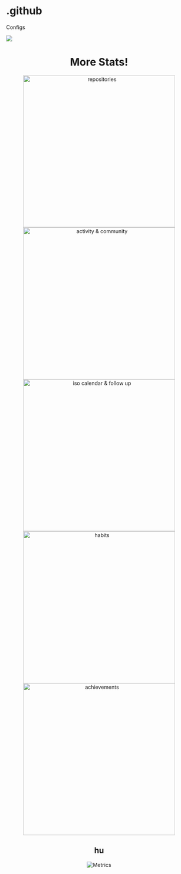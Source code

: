 # .github
Configs
 <!--START_SECTION:activity-->

  <!--END_SECTION:activity-->


<img src="https://raw.githubusercontent.com/Eternal-Network/Eternal-Network/metrics/github-metrics.svg"></img>

<!-- OTHELLO -->
<h1 align="center">More Stats!</h1>
<div align="center">
<a href="https://github.com/orgs/Eternal-Network?tab=repositories">
	<img src="repositories.svg" alt="repositories" width="412px">
</a>

<a href="https://github.com/orgs/Eternal-Network">
	<img src="activity_community.svg" alt="activity & community" width="412px">
</a>

<a href="https://github.com/orgs/Eternal-Network">
	<img src="iso_calendar_followup.svg" alt="iso calendar & follow up" width="412px">
</a>

<a href="https://github.com/orgs/Eternal-Network">
	<img src="habits.svg" alt="habits" width="412px">
</a>

<a href="https://github.com/orgs/Eternal-Network">
	<img src="achievements.svg" alt="achievements" width="412px">
</a>











## hu
![Metrics](https://metrics.lecoq.io/neealdon3)
